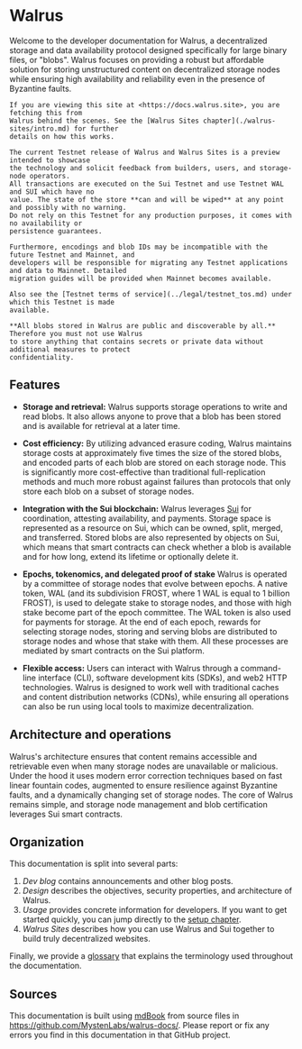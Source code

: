# Walrus

Welcome to the developer documentation for Walrus, a decentralized storage and data availability
protocol designed specifically for large binary files, or "blobs". Walrus focuses on providing a
robust but affordable solution for storing unstructured content on decentralized storage nodes
while ensuring high availability and reliability even in the presence of Byzantine faults.

```admonish tip title="Fun fact"
If you are viewing this site at <https://docs.walrus.site>, you are fetching this from
Walrus behind the scenes. See the [Walrus Sites chapter](./walrus-sites/intro.md) for further
details on how this works.
```

```admonish danger title="Disclaimer about the Walrus Testnet"
The current Testnet release of Walrus and Walrus Sites is a preview intended to showcase
the technology and solicit feedback from builders, users, and storage-node operators.
All transactions are executed on the Sui Testnet and use Testnet WAL and SUI which have no
value. The state of the store **can and will be wiped** at any point and possibly with no warning.
Do not rely on this Testnet for any production purposes, it comes with no availability or
persistence guarantees.

Furthermore, encodings and blob IDs may be incompatible with the future Testnet and Mainnet, and
developers will be responsible for migrating any Testnet applications and data to Mainnet. Detailed
migration guides will be provided when Mainnet becomes available.

Also see the [Testnet terms of service](../legal/testnet_tos.md) under which this Testnet is made
available.
```

```admonish danger title="Public access"
**All blobs stored in Walrus are public and discoverable by all.** Therefore you must not use Walrus
to store anything that contains secrets or private data without additional measures to protect
confidentiality.
```

## Features

- **Storage and retrieval:** Walrus supports storage operations to write and read blobs. It also
  allows anyone to prove that a blob has been stored and is available for retrieval at a later
  time.

- **Cost efficiency:** By utilizing advanced erasure coding, Walrus maintains storage costs at
  approximately five times the size of the stored blobs, and encoded parts of each blob are stored
  on each storage node. This is significantly more cost-effective than traditional full-replication
  methods and much more robust against failures than protocols that only store each blob on a subset
  of storage nodes.

- **Integration with the Sui blockchain:** Walrus leverages [Sui](https://github.com/MystenLabs/sui)
  for coordination, attesting availability, and payments. Storage space is represented as a resource
  on Sui, which can be owned, split, merged, and transferred. Stored blobs are also represented by
  objects on Sui, which means that smart contracts can check whether a blob is available and for how
  long, extend its lifetime or optionally delete it.

- **Epochs, tokenomics, and delegated proof of stake** Walrus is operated by a committee of storage
  nodes that evolve between epochs. A native token, WAL (and its subdivision FROST, where 1 WAL is
  equal to 1 billion FROST), is used to delegate stake to storage nodes, and those with high stake
  become part of the epoch committee. The WAL token is also used for payments for storage. At the
  end of each epoch, rewards for selecting storage nodes, storing and serving blobs are distributed
  to storage nodes and whose that stake with them. All these processes are mediated by smart
  contracts on the Sui platform.

- **Flexible access:** Users can interact with Walrus through a command-line interface (CLI),
  software development kits (SDKs), and web2 HTTP technologies. Walrus is designed to work well
  with traditional caches and content distribution networks (CDNs), while ensuring all operations
  can also be run using local tools to maximize decentralization.

## Architecture and operations

Walrus's architecture ensures that content remains accessible and retrievable even when many
storage nodes are unavailable or malicious. Under the hood it uses modern error correction
techniques based on fast linear fountain codes, augmented to ensure resilience against Byzantine
faults, and a dynamically changing set of storage nodes. The core of Walrus remains simple, and
storage node management and blob certification leverages Sui smart contracts.

## Organization

This documentation is split into several parts:

1. *Dev blog* contains announcements and other blog posts.
1. *Design* describes the objectives, security properties, and architecture of Walrus.
1. *Usage* provides concrete information for developers. If you want to get started quickly, you can
   jump directly to the [setup chapter](./usage/setup.md).
1. *Walrus Sites* describes how you can use Walrus and Sui together to build truly decentralized
   websites.

Finally, we provide a [glossary](./glossary.md) that explains the terminology used throughout the
documentation.

## Sources

This documentation is built using [mdBook](https://rust-lang.github.io/mdBook/) from source files in
<https://github.com/MystenLabs/walrus-docs/>. Please report or fix any errors you find in this
documentation in that GitHub project.
